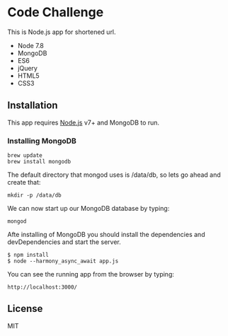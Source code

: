 # Code Challenge

This is Node.js app for shortened url.

  - Node 7.8
  - MongoDB
  - ES6
  - jQuery
  - HTML5
  - CSS3

## Installation

This app requires [Node.js](https://nodejs.org/) v7+ and MongoDB to run.

### Installing MongoDB

```
brew update
brew install mongodb
```

The default directory that mongod uses is /data/db, so lets go ahead and create that:

```
mkdir -p /data/db
```

We can now start up our MongoDB database by typing:

```
mongod
```

Afte installing of MongoDB you should install the dependencies and devDependencies and start the server.

```
$ npm install
$ node --harmony_async_await app.js
```

You can see the running app from the browser by typing:
```
http://localhost:3000/
```

License
----
MIT
